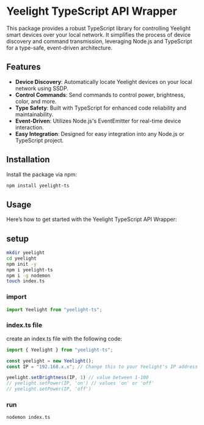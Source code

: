 # Yeelight TypeScript API Wrapper

This package provides a robust TypeScript library for controlling Yeelight smart devices over your local network. It simplifies the process of device discovery and command transmission, leveraging Node.js and TypeScript for a type-safe, event-driven architecture.

## Features

- **Device Discovery**: Automatically locate Yeelight devices on your local network using SSDP.
- **Control Commands**: Send commands to control power, brightness, color, and more.
- **Type Safety**: Built with TypeScript for enhanced code reliability and maintainability.
- **Event-Driven**: Utilizes Node.js's EventEmitter for real-time device interaction.
- **Easy Integration**: Designed for easy integration into any Node.js or TypeScript project.

## Installation

Install the package via npm:

```bash
npm install yeelight-ts
```

## Usage

Here’s how to get started with the Yeelight TypeScript API Wrapper:

## setup

```bash
mkdir yeelight
cd yeelight
npm init -y
npm i yeelight-ts
npm i -g nodemon
touch index.ts
```

### import

```typescript
import Yeelight from "yeelight-ts";
```

### index.ts file

create an index.ts file with the following code:

```typescript
import { Yeelight } from "yeelight-ts";

const yeelight = new Yeelight();
const IP = "192.168.x.x"; // Change this to your Yeelight's IP address

yeelight.setBrightness(IP, 1) // value between 1-100
// yeelight.setPower(IP, 'on') // values 'on' or 'off'
// yeelight.setPower(IP, 'off')

```

### run

```bash
nodemon index.ts
```
